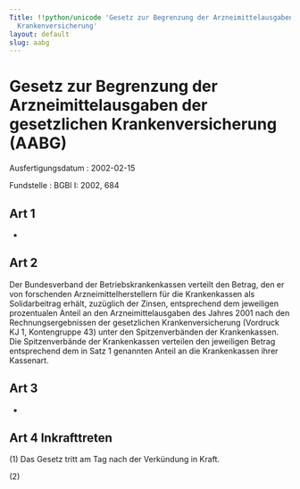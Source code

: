 ```yaml
---
Title: !!python/unicode 'Gesetz zur Begrenzung der Arzneimittelausgaben der gesetzlichen
  Krankenversicherung'
layout: default
slug: aabg
---
```


# Gesetz zur Begrenzung der Arzneimittelausgaben der gesetzlichen Krankenversicherung (AABG)

Ausfertigungsdatum
:   2002-02-15

Fundstelle
:   BGBl I: 2002, 684



## Art 1

-


## Art 2

Der Bundesverband der Betriebskrankenkassen verteilt den Betrag, den
er von forschenden Arzneimittelherstellern für die Krankenkassen als
Solidarbeitrag erhält, zuzüglich der Zinsen, entsprechend dem
jeweiligen prozentualen Anteil an den Arzneimittelausgaben des Jahres
2001 nach den Rechnungsergebnissen der gesetzlichen
Krankenversicherung (Vordruck KJ 1, Kontengruppe 43) unter den
Spitzenverbänden der Krankenkassen. Die Spitzenverbände der
Krankenkassen verteilen den jeweiligen Betrag entsprechend dem in Satz
1 genannten Anteil an die Krankenkassen ihrer Kassenart.


## Art 3

-


## Art 4 Inkrafttreten

(1) Das Gesetz tritt am Tag nach der Verkündung in Kraft.

(2)

